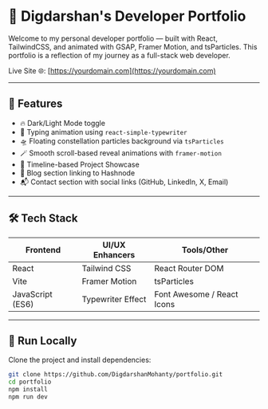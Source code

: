 # 🚀 Digdarshan's Developer Portfolio

Welcome to my personal developer portfolio — built with React, TailwindCSS, and animated with GSAP, Framer Motion, and tsParticles. This portfolio is a reflection of my journey as a full-stack web developer.

Live Site 🌐: [https://yourdomain.com](https://yourdomain.com)

---

## 🧩 Features

- 🔥 Dark/Light Mode toggle
- 🧠 Typing animation using `react-simple-typewriter`
- 🛸 Floating constellation particles background via `tsParticles`
- 🪄 Smooth scroll-based reveal animations with `framer-motion`
- 🧱 Timeline-based Project Showcase
- 💼 Blog section linking to Hashnode
- 📬 Contact section with social links (GitHub, LinkedIn, X, Email)

---

## 🛠️ Tech Stack

| Frontend        | UI/UX Enhancers | Tools/Other           |
|-----------------|------------------|------------------------|
| React           | Tailwind CSS     | React Router DOM       |
| Vite            | Framer Motion    | tsParticles            |
| JavaScript (ES6)| Typewriter Effect| Font Awesome / React Icons |

---

## 🔧 Run Locally

Clone the project and install dependencies:

```bash
git clone https://github.com/DigdarshanMohanty/portfolio.git
cd portfolio
npm install
npm run dev
